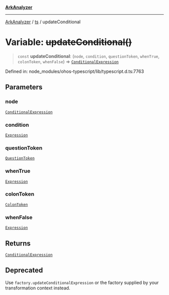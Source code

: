 [**ArkAnalyzer**](../../../../README.md)

***

[ArkAnalyzer](../../../../globals.md) / [ts](../README.md) / updateConditional

# Variable: ~~updateConditional()~~

> `const` **updateConditional**: (`node`, `condition`, `questionToken`, `whenTrue`, `colonToken`, `whenFalse`) => [`ConditionalExpression`](../interfaces/ConditionalExpression.md)

Defined in: node\_modules/ohos-typescript/lib/typescript.d.ts:7763

## Parameters

### node

[`ConditionalExpression`](../interfaces/ConditionalExpression.md)

### condition

[`Expression`](../interfaces/Expression.md)

### questionToken

[`QuestionToken`](../type-aliases/QuestionToken.md)

### whenTrue

[`Expression`](../interfaces/Expression.md)

### colonToken

[`ColonToken`](../type-aliases/ColonToken.md)

### whenFalse

[`Expression`](../interfaces/Expression.md)

## Returns

[`ConditionalExpression`](../interfaces/ConditionalExpression.md)

## Deprecated

Use `factory.updateConditionalExpression` or the factory supplied by your transformation context instead.
